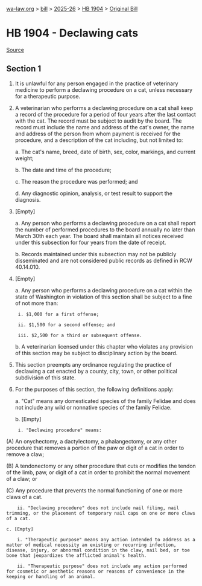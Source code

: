 [wa-law.org](/) > [bill](/bill/) > [2025-26](/bill/2025-26/) > [HB 1904](/bill/2025-26/hb/1904/) > [Original Bill](/bill/2025-26/hb/1904/1/)

# HB 1904 - Declawing cats

[Source](http://lawfilesext.leg.wa.gov/biennium/2025-26/Pdf/Bills/House%20Bills/1904.pdf)

## Section 1
1. It is unlawful for any person engaged in the practice of veterinary medicine to perform a declawing procedure on a cat, unless necessary for a therapeutic purpose.

2. A veterinarian who performs a declawing procedure on a cat shall keep a record of the procedure for a period of four years after the last contact with the cat. The record must be subject to audit by the board. The record must include the name and address of the cat's owner, the name and address of the person from whom payment is received for the procedure, and a description of the cat including, but not limited to:

    a. The cat's name, breed, date of birth, sex, color, markings, and current weight;

    b. The date and time of the procedure;

    c. The reason the procedure was performed; and

    d. Any diagnostic opinion, analysis, or test result to support the diagnosis.

3. [Empty]

    a. Any person who performs a declawing procedure on a cat shall report the number of performed procedures to the board annually no later than March 30th each year. The board shall maintain all notices received under this subsection for four years from the date of receipt.

    b. Records maintained under this subsection may not be publicly disseminated and are not considered public records as defined in RCW 40.14.010.

4. [Empty]

    a. Any person who performs a declawing procedure on a cat within the state of Washington in violation of this section shall be subject to a fine of not more than:

        i. $1,000 for a first offense;

        ii. $1,500 for a second offense; and

        iii. $2,500 for a third or subsequent offense.

    b. A veterinarian licensed under this chapter who violates any provision of this section may be subject to disciplinary action by the board.

5. This section preempts any ordinance regulating the practice of declawing a cat enacted by a county, city, town, or other political subdivision of this state.

6. For the purposes of this section, the following definitions apply:

    a. "Cat" means any domesticated species of the family Felidae and does not include any wild or nonnative species of the family Felidae.

    b. [Empty]

        i. "Declawing procedure" means:

(A) An onychectomy, a dactylectomy, a phalangectomy, or any other procedure that removes a portion of the paw or digit of a cat in order to remove a claw;

(B) A tendonectomy or any other procedure that cuts or modifies the tendon of the limb, paw, or digit of a cat in order to prohibit the normal movement of a claw; or

(C) Any procedure that prevents the normal functioning of one or more claws of a cat.

        ii. "Declawing procedure" does not include nail filing, nail trimming, or the placement of temporary nail caps on one or more claws of a cat.

    c. [Empty]

        i. "Therapeutic purpose" means any action intended to address as a matter of medical necessity an existing or recurring infection, disease, injury, or abnormal condition in the claw, nail bed, or toe bone that jeopardizes the afflicted animal's health.

        ii. "Therapeutic purpose" does not include any action performed for cosmetic or aesthetic reasons or reasons of convenience in the keeping or handling of an animal.
